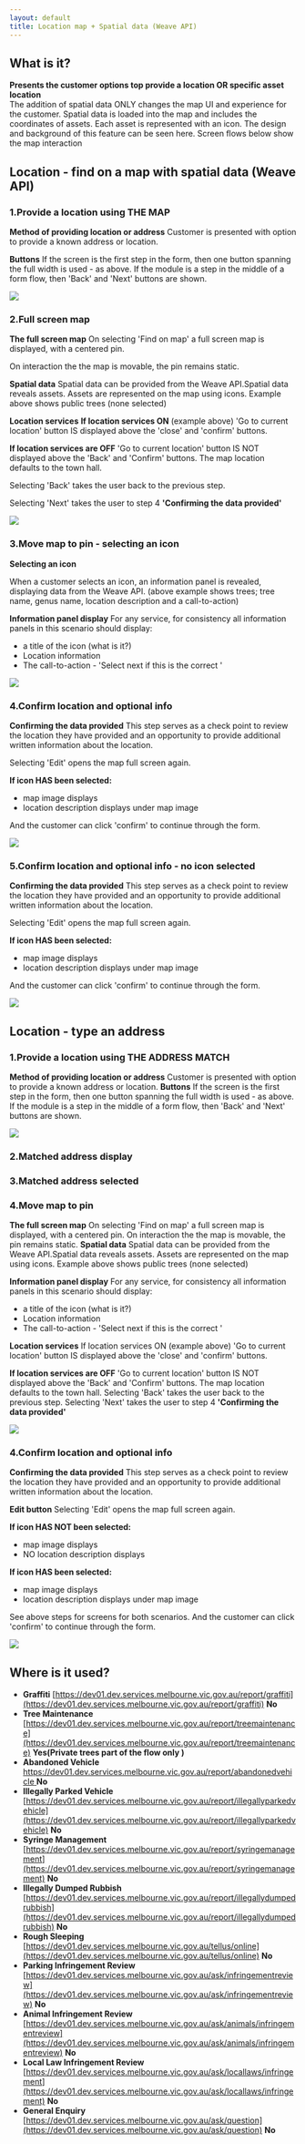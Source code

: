 ```yaml
---
layout: default
title: Location map + Spatial data (Weave API)
---
```


## What is it?
__Presents the customer options top provide a location OR specific asset location__  
The addition of spatial data ONLY changes the map UI and experience for the customer. 
Spatial data is loaded into the map and includes the coordinates of assets.
Each asset is represented with an icon. 
The design and background of this feature can be seen here.
Screen flows below show the map interaction

## Location - find on a map with spatial data (Weave API)

### 1.Provide a location using THE MAP

__Method of providing location or address__
Customer is presented with option to provide a known address or location.

__Buttons__
If the screen is the first step in the form, then one button spanning the full width is used - as above.
If the module is a step in the middle of a form flow, then 'Back' and 'Next' buttons are shown. 


![](img/find_onmap_spatial_data1.png)

### 2.Full screen map

__The full screen map__
On selecting 'Find on map' a full screen map is displayed, with a centered pin. 

On interaction the the map is movable, the pin remains static. 

__Spatial data__
Spatial data can be provided from the Weave API.Spatial data reveals assets. 
Assets are represented on the map using icons. 
Example above shows public trees (none selected)

__Location services__
__If location services ON__ (example above)
'Go to current location' button IS displayed above the 'close' and 'confirm' buttons. 

__If location services are OFF__
'Go to current location' button IS NOT displayed above the 'Back' and 'Confirm' buttons. 
The map location defaults to the town hall.

Selecting 'Back' takes the user back to the previous step. 

Selecting 'Next' takes the user to step 4 __'Confirming the data provided'__



![](img/find_onmap_spatial_data2.png)

### 3.Move map to pin - selecting an icon
__Selecting an icon__

When a customer selects an icon, an information panel is revealed, displaying data from the Weave API. (above example shows trees; tree name, genus name, location description and a call-to-action)

__Information panel display__
For any service, for consistency all information panels in this scenario should display:
- a title of the icon (what is it?)
- Location information
- The call-to-action - 'Select next if this is the correct <asset-name>'



![](img/find_onmap_spatial_data3.png)

### 4.Confirm location and optional info

__Confirming the data provided__
This step serves as a check point to review the location they have provided and an opportunity to provide additional written information about the location. 

Selecting 'Edit' opens the map full screen again.

__If icon HAS been selected:__
- map image displays
- location description displays under map image

And the customer can click 'confirm' to continue through the form.


![](img/find_onmap_spatial_data4.png)

### 5.Confirm location and optional info - no icon selected

__Confirming the data provided__
This step serves as a check point to review the location they have provided and an opportunity to provide additional written information about the location. 

Selecting 'Edit' opens the map full screen again.

__If icon HAS been selected:__
- map image displays
- location description displays under map image

And the customer can click 'confirm' to continue through the form.


![](img/find_onmap_spatial_data5.png)


## Location - type an address

### 1.Provide a location using THE ADDRESS MATCH

__Method of providing location or address__
Customer is presented with option to provide a known address or location.
__Buttons__
If the screen is the first step in the form, then one button spanning the full width is used - as above.
If the module is a step in the middle of a form flow, then 'Back' and 'Next' buttons are shown.

![](img/find_on_map_type1.png)


### 2.Matched address display

### 3.Matched address selected

### 4.Move map to pin 

__The full screen map__
On selecting 'Find on map' a full screen map is displayed, with a centered pin. 
On interaction the the map is movable, the pin remains static.
__Spatial data__
Spatial data can be provided from the Weave API.Spatial data reveals assets. 
Assets are represented on the map using icons. 
Example above shows public trees (none selected)

__Information panel display__
For any service, for consistency all information panels in this scenario should display:
- a title of the icon (what is it?)
- Location information
- The call-to-action - 'Select next if this is the correct <asset-name>'

__Location services__
If location services ON (example above)
'Go to current location' button IS displayed above the 'close' and 'confirm' buttons. 

__If location services are OFF__
'Go to current location' button IS NOT displayed above the 'Back' and 'Confirm' buttons. 
The map location defaults to the town hall.
Selecting 'Back' takes the user back to the previous step. 
Selecting 'Next' takes the user to step 4 __'Confirming the data provided'__

![](img/find_on_map_type2.png)


### 4.Confirm location and optional info

__Confirming the data provided__
This step serves as a check point to review the location they have provided and an opportunity to provide additional written information about the location. 

__Edit button__
Selecting 'Edit' opens the map full screen again.

__If icon HAS NOT been selected:__
- map image displays
- NO location description displays

__If icon HAS been selected:__
- map image displays
- location description displays under map image

See above steps for screens for both scenarios.
And the customer can click 'confirm' to continue through the form.

![](img/find_on_map_type3.png)



## Where is it used?

- __Graffiti__ [https://dev01.dev.services.melbourne.vic.gov.au/report/graffiti](https://dev01.dev.services.melbourne.vic.gov.au/report/graffiti)  __No__  
- __Tree Maintenance__ [https://dev01.dev.services.melbourne.vic.gov.au/report/treemaintenance](https://dev01.dev.services.melbourne.vic.gov.au/report/treemaintenance)  __Yes(Private trees part of the flow only )__
- __Abandoned Vehicle__ [https://dev01.dev.services.melbourne.vic.gov.au/report/abandonedvehicle ](https://dev01.dev.services.melbourne.vic.gov.au/report/abandonedvehicle )  __No__
- __Illegally Parked Vehicle__ [https://dev01.dev.services.melbourne.vic.gov.au/report/illegallyparkedvehicle](https://dev01.dev.services.melbourne.vic.gov.au/report/illegallyparkedvehicle)  __No__
- __Syringe Management__ [https://dev01.dev.services.melbourne.vic.gov.au/report/syringemanagement](https://dev01.dev.services.melbourne.vic.gov.au/report/syringemanagement)  __No__
- __Illegally Dumped Rubbish__ [https://dev01.dev.services.melbourne.vic.gov.au/report/illegallydumpedrubbish](https://dev01.dev.services.melbourne.vic.gov.au/report/illegallydumpedrubbish)  __No__
- __Rough Sleeping__ [https://dev01.dev.services.melbourne.vic.gov.au/tellus/online](https://dev01.dev.services.melbourne.vic.gov.au/tellus/online)  __No__
- __Parking Infringement Review__ [https://dev01.dev.services.melbourne.vic.gov.au/ask/infringementreview](https://dev01.dev.services.melbourne.vic.gov.au/ask/infringementreview)  __No__
- __Animal Infringement Review__ [https://dev01.dev.services.melbourne.vic.gov.au/ask/animals/infringementreview](https://dev01.dev.services.melbourne.vic.gov.au/ask/animals/infringementreview)  __No__
- __Local Law Infringement Review__ [https://dev01.dev.services.melbourne.vic.gov.au/ask/locallaws/infringement](https://dev01.dev.services.melbourne.vic.gov.au/ask/locallaws/infringement)  __No__
- __General Enquiry__ [https://dev01.dev.services.melbourne.vic.gov.au/ask/question](https://dev01.dev.services.melbourne.vic.gov.au/ask/question)  __No__